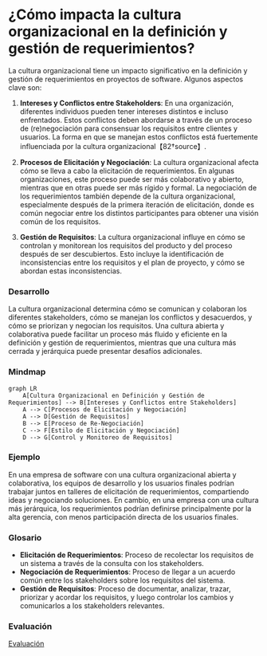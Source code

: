 # ¿Cómo impacta la cultura organizacional en la definición y gestión de requerimientos?

La cultura organizacional tiene un impacto significativo en la definición y gestión de requerimientos en proyectos de software. Algunos aspectos clave son:

1. **Intereses y Conflictos entre Stakeholders**: En una organización, diferentes individuos pueden tener intereses distintos e incluso enfrentados. Estos conflictos deben abordarse a través de un proceso de (re)negociación para consensuar los requisitos entre clientes y usuarios. La forma en que se manejan estos conflictos está fuertemente influenciada por la cultura organizacional【82†source】.

2. **Procesos de Elicitación y Negociación**: La cultura organizacional afecta cómo se lleva a cabo la elicitación de requerimientos. En algunas organizaciones, este proceso puede ser más colaborativo y abierto, mientras que en otras puede ser más rígido y formal. La negociación de los requerimientos también depende de la cultura organizacional, especialmente después de la primera iteración de elicitación, donde es común negociar entre los distintos participantes para obtener una visión común de los requisitos.

3. **Gestión de Requisitos**: La cultura organizacional influye en cómo se controlan y monitorean los requisitos del producto y del proceso después de ser descubiertos. Esto incluye la identificación de inconsistencias entre los requisitos y el plan de proyecto, y cómo se abordan estas inconsistencias.

### Desarrollo
La cultura organizacional determina cómo se comunican y colaboran los diferentes stakeholders, cómo se manejan los conflictos y desacuerdos, y cómo se priorizan y negocian los requisitos. Una cultura abierta y colaborativa puede facilitar un proceso más fluido y eficiente en la definición y gestión de requerimientos, mientras que una cultura más cerrada y jerárquica puede presentar desafíos adicionales.

### Mindmap
```mermaid
graph LR
    A[Cultura Organizacional en Definición y Gestión de Requerimientos] --> B[Intereses y Conflictos entre Stakeholders]
    A --> C[Procesos de Elicitación y Negociación]
    A --> D[Gestión de Requisitos]
    B --> E[Proceso de Re-Negociación]
    C --> F[Estilo de Elicitación y Negociación]
    D --> G[Control y Monitoreo de Requisitos]
```

### Ejemplo
En una empresa de software con una cultura organizacional abierta y colaborativa, los equipos de desarrollo y los usuarios finales podrían trabajar juntos en talleres de elicitación de requerimientos, compartiendo ideas y negociando soluciones. En cambio, en una empresa con una cultura más jerárquica, los requerimientos podrían definirse principalmente por la alta gerencia, con menos participación directa de los usuarios finales.

### Glosario
- **Elicitación de Requerimientos**: Proceso de recolectar los requisitos de un sistema a través de la consulta con los stakeholders.
- **Negociación de Requerimientos**: Proceso de llegar a un acuerdo común entre los stakeholders sobre los requisitos del sistema.
- **Gestión de Requisitos**: Proceso de documentar, analizar, trazar, priorizar y acordar los requisitos, y luego controlar los cambios y comunicarlos a los stakeholders relevantes.

### Evaluación

[Evaluación](https://colab.research.google.com/github/IngenieriaDeRequerimientosDaVinci/preguntas/blob/main/Unidad%201/C%C3%B3mo%20impacta%20la%20cultura%20organizacional%20en%20la%20definici%C3%B3n%20y%20gesti%C3%B3n%20de%20requerimientos/Evaluador.ipynb)
